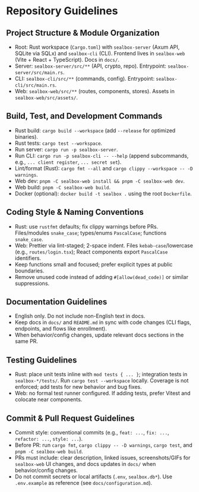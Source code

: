 # Repository Guidelines

## Project Structure & Module Organization
- Root: Rust workspace (`Cargo.toml`) with `sealbox-server` (Axum API, SQLite via SQLx) and `sealbox-cli` (CLI). Frontend lives in `sealbox-web` (Vite + React + TypeScript). Docs in `docs/`.
- Server: `sealbox-server/src/**` (API, crypto, repo). Entrypoint: `sealbox-server/src/main.rs`.
- CLI: `sealbox-cli/src/**` (commands, config). Entrypoint: `sealbox-cli/src/main.rs`.
- Web: `sealbox-web/src/**` (routes, components, stores). Assets in `sealbox-web/src/assets/`.

## Build, Test, and Development Commands
- Rust build: `cargo build --workspace` (add `--release` for optimized binaries).
- Rust tests: `cargo test --workspace`.
- Run server: `cargo run -p sealbox-server`.
- Run CLI: `cargo run -p sealbox-cli -- --help` (append subcommands, e.g., `... client register`, `... secret set`).
- Lint/format (Rust): `cargo fmt --all` and `cargo clippy --workspace -- -D warnings`.
- Web dev: `pnpm -C sealbox-web install && pnpm -C sealbox-web dev`.
- Web build: `pnpm -C sealbox-web build`.
- Docker (optional): `docker build -t sealbox .` using the root `Dockerfile`.

## Coding Style & Naming Conventions
- Rust: use `rustfmt` defaults; fix clippy warnings before PRs. Files/modules `snake_case`; types/enums `PascalCase`; functions `snake_case`.
- Web: Prettier via lint-staged; 2-space indent. Files `kebab-case`/lowercase (e.g., `routes/login.tsx`); React components export `PascalCase` identifiers.
- Keep functions small and focused; prefer explicit types at public boundaries.
- Remove unused code instead of adding `#[allow(dead_code)]` or similar suppressions.

## Documentation Guidelines
- English only. Do not include non-English text in docs.
- Keep docs in `docs/` and `README.md` in sync with code changes (CLI flags, endpoints, and flows like enrollment).
- When behavior/config changes, update relevant docs sections in the same PR.

## Testing Guidelines
- Rust: place unit tests inline with `mod tests { ... }`; integration tests in `sealbox-*/tests/`. Run `cargo test --workspace` locally. Coverage is not enforced; add tests for new behavior and bug fixes.
- Web: no formal test runner configured. If adding tests, prefer Vitest and colocate near components.

## Commit & Pull Request Guidelines
- Commit style: conventional commits (e.g., `feat: ...`, `fix: ...`, `refactor: ...`, `style: ...`).
- Before PR: run `cargo fmt`, `cargo clippy -- -D warnings`, `cargo test`, and `pnpm -C sealbox-web build`.
- PRs must include: clear description, linked issues, screenshots/GIFs for `sealbox-web` UI changes, and docs updates in `docs/` when behavior/config changes.
- Do not commit secrets or local artifacts (`.env`, `sealbox.db*`). Use `.env.example` as reference (see `docs/configuration.md`).
